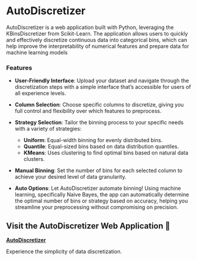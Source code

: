 # AutoDiscretizer

AutoDiscretizer is a web application built with Python, leveraging the KBinsDiscretizer from Scikit-Learn. The application allows users to quickly and effectively discretize continuous data into categorical bins, which can help improve the interpretability of numerical features and prepare data for machine learning models

### Features

- **User-Friendly Interface**: Upload your dataset and navigate through the discretization steps with a simple interface that’s accessible for users of all experience levels.

- **Column Selection**: Choose specific columns to discretize, giving you full control and flexibility over which features to preprocess.

- **Strategy Selection**: Tailor the binning process to your specific needs with a variety of strategies:
  - **Uniform**: Equal-width binning for evenly distributed bins.
  - **Quantile**: Equal-sized bins based on data distribution quantiles.
  - **KMeans**: Uses clustering to find optimal bins based on natural data clusters.

- **Manual Binning**: Set the number of bins for each selected column to achieve your desired level of data granularity.

- **Auto Options**: Let AutoDiscretizer automate binning! Using machine learning, specifically Naive Bayes, the app can automatically determine the optimal number of bins or strategy based on accuracy, helping you streamline your preprocessing without compromising on precision.

## Visit the AutoDiscretizer Web Application 🚀

**[AutoDiscretizer](https://kclusterhub.iee.ihu.gr/autodiscretizer/)**

Experience the simplicity of data discretization.

